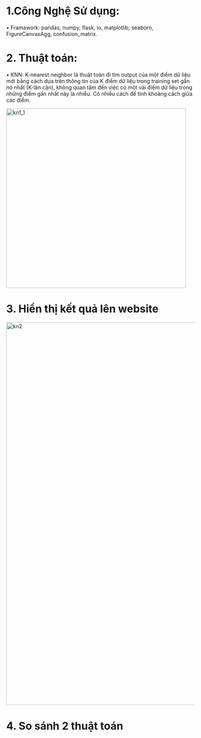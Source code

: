 # 1.Công Nghệ Sử dụng:

• Framawork: pandas, numpy, flask, io, matplotlib, seaborn, FigureCanvasAgg, confusion_matrix.

# 2. Thuật toán:

• KNN: K-nearest neighbor là thuật toán đi tìm output của một điểm dữ liệu mới bằng cách  dựa trên thông tin của K điểm dữ liệu trong training set gần nó nhất (K-lân cận), không quan tâm đến việc có một vài điểm dữ liệu trong những điểm gần nhất này là nhiễu.
Có nhiều cách để tính khoảng cách giữa các điểm.

<img width="480" alt="kn1_1" src="https://github.com/user-attachments/assets/db400aaa-0a35-4305-9021-f612df32188d">

# 3. Hiển thị kết quả lên website

<img width="1024" alt="kn2" src="https://github.com/Huy48/tuan3_hocmayvaungdung/issues/1#issuecomment-2402448750">

# 4. So sánh 2 thuật toán 
  
